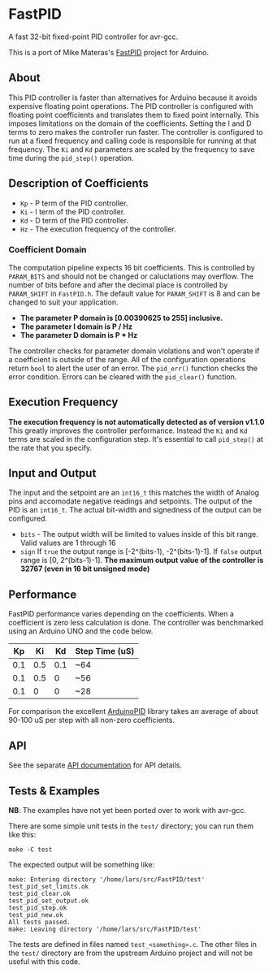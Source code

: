 # FastPID
A fast 32-bit fixed-point PID controller for avr-gcc.

This is a port of Mike Materas's [FastPID](https://github.com/mike-matera/FastPID) project for Arduino.

## About 

This PID controller is faster than alternatives for Arduino because it avoids expensive floating point operations. The PID controller is configured with floating point coefficients and translates them to fixed point internally. This imposes limitations on the domain of the coefficients. Setting the I and D terms to zero makes the controller run faster. The controller is configured to run at a fixed frequency and calling code is responsible for running at that frequency. The `Ki` and `Kd` parameters are scaled by the frequency to save time during the `pid_step()` operation. 

## Description of Coefficients 

  * `Kp` - P term of the PID controller. 
  * `Ki` - I term of the PID controller. 
  * `Kd` - D term of the PID controller. 
  * `Hz` - The execution frequency of the controller. 

### Coefficient Domain 

The computation pipeline expects 16 bit coefficients. This is controlled by `PARAM_BITS` and should not be changed or caluclations may overflow. The number of bits before and after the decimal place is controlled by `PARAM_SHIFT` in `FastPID.h`. The default value for `PARAM_SHIFT` is 8 and can be changed to suit your application.

  * **The parameter P domain is [0.00390625 to 255] inclusive.** 
  * **The parameter I domain is P / Hz** 
  * **The parameter D domain is P * Hz** 

The controller checks for parameter domain violations and won't operate if a coefficient is outside of the range. All of the configuration operations return `bool` to alert the user of an error. The `pid_err()` function checks the error condition. Errors can be cleared with the `pid_clear()` function.

## Execution Frequency

**The execution frequency is not automatically detected as of version v1.1.0** This greatly improves the controller performance. Instead the `Ki` and `Kd` terms are scaled in the configuration step. It's essential to call `pid_step()` at the rate that you specify. 

## Input and Output 

The input and the setpoint are an `int16_t` this matches the width of Analog pins and accomodate negative readings and setpoints. The output of the PID is an `int16_t`. The actual bit-width and signedness of the output can be configured. 
  
  * `bits` - The output width will be limited to values inside of this bit range. Valid values are 1 through 16 
  * `sign` If `true` the output range is [-2^(bits-1), -2^(bits-1)-1]. If `false` output range is [0, 2^(bits-1)-1]. **The maximum output value of the controller is 32767 (even in 16 bit unsigned mode)** 

## Performance 

FastPID performance varies depending on the coefficients. When a coefficient is zero less calculation is done. The controller was benchmarked using an Arduino UNO and the code below. 

| Kp  | Ki  | Kd  | Step Time (uS) |
| --  | --  | --  | -------------- |
| 0.1 | 0.5 | 0.1 | ~64            |
| 0.1 | 0.5 | 0   | ~56            |
| 0.1 | 0   | 0   | ~28            |

For comparison the excellent [ArduinoPID](https://github.com/br3ttb/Arduino-PID-Library) library takes an average of about 90-100 uS per step with all non-zero coefficients. 

## API

See the separate [API documentation][api] for API details.

[api]: http://oddbit.com/FastPID/

## Tests & Examples

**NB**: The examples have not yet been ported over to work with avr-gcc.

There are some simple unit tests in the `test/` directory; you can run them like this:

    make -C test

The expected output will be something like:

    make: Entering directory '/home/lars/src/FastPID/test'
    test_pid_set_limits.ok
    test_pid_clear.ok
    test_pid_set_output.ok
    test_pid_step.ok
    test_pid_new.ok
    All tests passed.
    make: Leaving directory '/home/lars/src/FastPID/test'

The tests are defined in files named `test_<something>.c`.  The other files in the `test/` directory are from the upstream Arduino project and will not be useful with this code.
